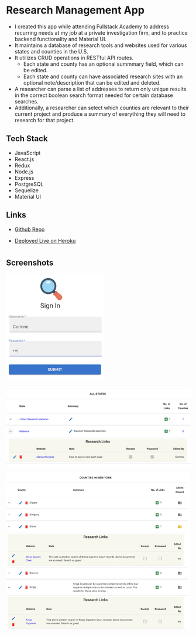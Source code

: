 # Research Management App

* I created this app while attending Fullstack Academy to address recurring needs at my job at a private investigation firm, and to practice backend functionality and Material UI.
* It maintains a database of research tools and websites used for various states and counties in the U.S. 
* It utilizes CRUD operations in RESTful API routes.
    * Each state and county has an optional summmary field, which can be edited.
    * Each state and county can have associated research sites with an optional note/description that can be edited and deleted.
* A researcher can parse a list of addresses to return only unique results in the correct boolean search format needed for certain database searches.
* Additionally, a researcher can select which counties are relevant to their current project and produce a summary of everything they will need to research for that project.

## Tech Stack
* JavaScript
* React.js
* Redux
* Node.js
* Express
* PostgreSQL
* Sequelize
* Material UI

## Links

- [Github Repo](https://github.com/nightsandwich/kri-app-test "Github Repo")

- [Deployed Live on Heroku](https://kri-app.herokuapp.com/ "Live View")
#


## Screenshots

![Log In](/public/login.png)

![States](/public/states.png)

![Counties](/public/counties.png)
